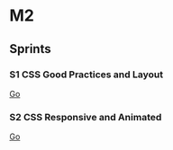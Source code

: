 # M2

## Sprints

### S1 CSS Good Practices and Layout

[Go](S1_CSS_Good_Practices_and_Layout)

### S2 CSS Responsive and Animated

[Go](S2_CSS_Responsive_and_Animated)